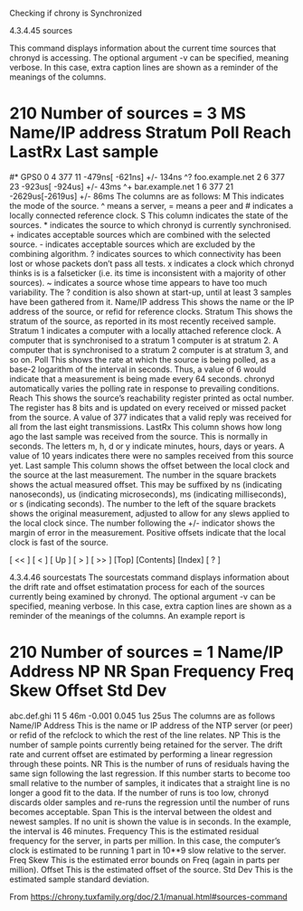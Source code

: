 Checking if chrony is Synchronized

4.3.4.45 sources

This command displays information about the current time sources that chronyd is accessing.
The optional argument -v can be specified, meaning verbose. In this case, extra caption lines are shown as a reminder of the meanings of the columns.

210 Number of sources = 3
MS Name/IP address         Stratum Poll Reach LastRx Last sample
===============================================================================
#* GPS0                          0   4   377    11   -479ns[ -621ns] +/-  134ns
^? foo.example.net               2   6   377    23   -923us[ -924us] +/-   43ms
^+ bar.example.net               1   6   377    21  -2629us[-2619us] +/-   86ms
The columns are as follows:
M
This indicates the mode of the source. ^ means a server, = means a peer and # indicates a locally connected reference clock.
S
This column indicates the state of the sources. * indicates the source to which chronyd is currently synchronised. + indicates acceptable sources which are combined with the selected source. - indicates acceptable sources which are excluded by the combining algorithm. ? indicates sources to which connectivity has been lost or whose packets don’t pass all tests. x indicates a clock which chronyd thinks is is a falseticker (i.e. its time is inconsistent with a majority of other sources). ~ indicates a source whose time appears to have too much variability. The ? condition is also shown at start-up, until at least 3 samples have been gathered from it.
Name/IP address
This shows the name or the IP address of the source, or refid for reference clocks.
Stratum
This shows the stratum of the source, as reported in its most recently received sample. Stratum 1 indicates a computer with a locally attached reference clock. A computer that is synchronised to a stratum 1 computer is at stratum 2. A computer that is synchronised to a stratum 2 computer is at stratum 3, and so on.
Poll
This shows the rate at which the source is being polled, as a base-2 logarithm of the interval in seconds. Thus, a value of 6 would indicate that a measurement is being made every 64 seconds.
chronyd automatically varies the polling rate in response to prevailing conditions.
Reach
This shows the source’s reachability register printed as octal number. The register has 8 bits and is updated on every received or missed packet from the source. A value of 377 indicates that a valid reply was received for all from the last eight transmissions.
LastRx
This column shows how long ago the last sample was received from the source. This is normally in seconds. The letters m, h, d or y indicate minutes, hours, days or years. A value of 10 years indicates there were no samples received from this source yet.
Last sample
This column shows the offset between the local clock and the source at the last measurement. The number in the square brackets shows the actual measured offset. This may be suffixed by ns (indicating nanoseconds), us (indicating microseconds), ms (indicating milliseconds), or s (indicating seconds). The number to the left of the square brackets shows the original measurement, adjusted to allow for any slews applied to the local clock since. The number following the +/- indicator shows the margin of error in the measurement.
Positive offsets indicate that the local clock is fast of the source.
 


[ << ]
[ < ]
[ Up ]
[ > ]
[ >> ]
[Top]
[Contents]
[Index]
[ ? ]

4.3.4.46 sourcestats
The sourcestats command displays information about the drift rate and offset estimatation process for each of the sources currently being examined by chronyd.
The optional argument -v can be specified, meaning verbose. In this case, extra caption lines are shown as a reminder of the meanings of the columns.
An example report is

210 Number of sources = 1
Name/IP Address            NP  NR  Span  Frequency  Freq Skew  Offset  Std Dev
===============================================================================
abc.def.ghi                11   5   46m     -0.001      0.045      1us    25us
The columns are as follows
Name/IP Address
This is the name or IP address of the NTP server (or peer) or refid of the refclock to which the rest of the line relates.
NP
This is the number of sample points currently being retained for the server. The drift rate and current offset are estimated by performing a linear regression through these points.
NR
This is the number of runs of residuals having the same sign following the last regression. If this number starts to become too small relative to the number of samples, it indicates that a straight line is no longer a good fit to the data. If the number of runs is too low, chronyd discards older samples and re-runs the regression until the number of runs becomes acceptable.
Span
This is the interval between the oldest and newest samples. If no unit is shown the value is in seconds. In the example, the interval is 46 minutes.
Frequency
This is the estimated residual frequency for the server, in parts per million. In this case, the computer’s clock is estimated to be running 1 part in 10**9 slow relative to the server.
Freq Skew
This is the estimated error bounds on Freq (again in parts per million).
Offset
This is the estimated offset of the source.
Std Dev
This is the estimated sample standard deviation.
 
From <https://chrony.tuxfamily.org/doc/2.1/manual.html#sources-command>

